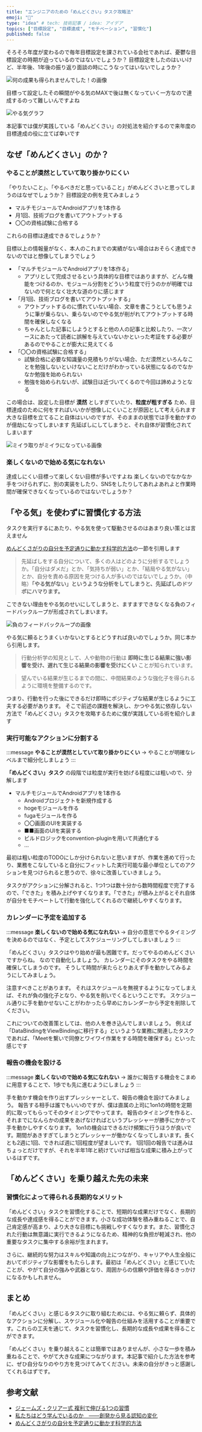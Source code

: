 ```yaml
---
title: "エンジニアのための「めんどくさい」タスク攻略法"
emoji: "🔖"
type: "idea" # tech: 技術記事 / idea: アイデア
topics: ["目標設定", "目標達成", "モチベーション", "習慣化"]
published: false
---
```


そろそろ年度が変わるので毎年目標設定を課されている会社であれば、憂鬱な目標設定の時期が迫っているのではないでしょうか？
目標設定をしたのはいいけど、半年後、1年後の振り返り面談の時にこうなってはいないでしょうか？

![何の成果も得られませんでした！の画像](/images/3b24a8e0df2982/nannoseikamo_eraremasenndesita.png)

目標って設定したその瞬間がやる気のMAXで後は無くなっていく一方なので達成するのって難しいんですよね

![やる気グラフ](/images/3b24a8e0df2982/motivation-graph.png)

本記事では僕が実践している「めんどくさい」の対処法を紹介するので来年度の目標達成の役に立てば幸いです

## なぜ「めんどくさい」のか？
### やることが漠然としていて取り掛かりにくい
「やりたいこと」、「やるべきだと思っていること」がめんどくさいと思ってしまうのはなぜでしょうか？
目標設定の例を見てみましょう

- マルチモジュールでAndroidアプリを1本作る
- 月1回、技術ブログを書いてアウトプットする
- 〇〇の資格試験に合格する

これらの目標は達成できるでしょうか？

目標以上の情報量がなく、本人のこれまでの実績がない場合はおそらく達成できないのではと想像してしまうでしょう

- 「マルチモジュールでAndroidアプリを1本作る」
  - アプリとして完成させるという具体的な目標ではありますが、どんな機能をつけるのか、モジュール分割をどういう粒度で行うのかが明確ではないので何となく壮大な道のりに感じます
- 「月1回、技術ブログを書いてアウトプットする」
  - アウトプットするのに慣れていない場合、文章を書こうとしても思うように筆が乗らない、乗らないのでやる気が削がれてアウトプットする時間を確保しなくなる
  - ちゃんとした記事にしようとすると他の人の記事と比較したり、一次ソースにあたって読者に誤解を与えていないかといった考証をする必要があるのでやることが膨大に見えてくる
- 「〇〇の資格試験に合格する」
  - 試験合格に必要な知識量の見積もりがない場合、ただ漠然といろんなことを勉強しないといけないことだけがわかっている状態になるのでなかなか勉強を始められない
  - 勉強を始められないが、試験日は近づいてくるので今回は諦めようとなる

この場合は、設定した目標が **漠然** としすぎていたり、**粒度が粗すぎる** ため、目標達成のために何をすればいいかが想像しにくいことが原因として考えられます
大きな目標を立てること自体はいいのですが、そのままの状態では手を動かすのが億劫になってしまいます
先延ばしにしてしまうと、それ自体が習慣化されてしまいます

![ミイラ取りがミイラになっている画像](/images/3b24a8e0df2982/mummy_hunter.webp)

### 楽しくないので始める気になれない
達成しにくい目標って楽しくない目標が多いですよね
楽しくないのでなかなか手をつけられずに、別の実装をしたり、SNSをしたりしてあれよあれよと作業時間が確保できなくなっているのではないでしょうか？

## 「やる気」を使わずに習慣化する方法
タスクを実行するにあたり、やる気を使って駆動させるのはあまり良い策とは言えません

[めんどくさがりの自分を予定通りに動かす科学的方法](https://amzn.to/4c1qbzZ)の一節を引用します

> 先延ばしをする自分について、多くの人はどのように分析するでしょうか。「自分はダメだ」とか、「気持ちが弱い」とか、「結局やる気がない」とか、自分を責める原因を見つける人が多いのではないでしょうか。（中略）**「やる気がない」というような分析をしてしまうと、先延ばしのドツボにハマります。**

こできない理由をやる気のせいにしてしまうと、ますますできなくなる負のフィードバックループが形成されてしまいます。

![負のフィードバックループの画像](/images/3b24a8e0df2982/negative-feedback-loop.png)

やる気に頼るとうまくいかないとするとどうすれば良いのでしょうか。同じ本から引用します。

> 行動分析学の知見として、人や動物の行動は **即時に生じる結果に強い影響を受け、遅れて生じる結果の影響を受けにくい** ことが知られています。

> 望んでいる結果が生じるまでの間に、中間結果のような強化子を得られるように環境を整備するのです。

つまり、行動を行った後にできるだけ即時にポジティブな結果が生じるように工夫する必要があります。
そこで前述の課題を解決し、かつやる気に依存しない方法で「めんどくさい」タスクを攻略するために僕が実践している術を紹介します

### 実行可能なアクションに分割する

:::message
**やることが漠然としていて取り掛かりにくい** 
→ やることが明確なレベルまで細分化しましょう
:::

**「めんどくさい」タスク** の段階では粒度が実行を妨げる程度には粗いので、分解します

- マルチモジュールでAndroidアプリを1本作る
  - Androidプロジェクトを新規作成する
  - hogeモジュールを作る
  - fugaモジュールを作る
  - 〇〇画面のUIを実装する
  - ■■画面のUIを実装する
  - ビルドロジックをconvention-pluginを用いて共通化する
  - ...

最初は粗い粒度のTODOにしか分けられないと思いますが、作業を進めて行ったり、業務をこなしていると自分にフィットした実行可能な最小単位としてのアクションを見つけられると思うので、徐々に改善していきましょう。

タスクがアクションに分解されると、1つ1つは数十分から数時間程度で完了するので、「できた」を積み上げやすくなります。「できた」が積み上がるとそれ自体が自分をモチベートして行動を強化してくれるので継続しやすくなります。

### カレンダーに予定を追加する

:::message
**楽しくないので始める気になれない**
→ 自分の意思でやるタイミングを決めるのではなく、予定としてスケジューリングしてしまいましょう
:::

「めんどくさい」タスクはやり始めが最も困難です。だってやるのめんどくさいですからね。
なので自動化しましょう。
カレンダーにそのタスクをやる時間を確保してしまうのです。
そうして時間が来たらとりあえず手を動かしてみるようにしてみましょう。

注意すべきことがあります。
それはスケジュールを無視するようになってしまえば、それが負の強化子となり、やる気を削いでくるということです。
スケジュール通りに手を動かせないことがわかったら早めにカレンダーから予定を削除してください。

これについての改善策としては、他の人を巻き込んでしまいましょう。
例えば「DataBindingをViewBindingに移行する」というような業務に関連したタスクであれば、「Meetを繋いで同僚とワイワイ作業をする時間を確保する」といった感じです

### 報告の機会を設ける

:::message
**楽しくないので始める気になれない**
→ 誰かに報告する機会をこまめに用意することで、1歩でも先に進むようにしましょう
:::

手を動かす機会を作り出すプレッシャーとして、報告の機会を設けてみましょう。
報告する相手は誰でもいいのですが、僕は直属の上司に1on1の時間を定期的に取ってもらってそのタイミングでやってます。
報告のタイミングを作ると、それまでになんらかの成果をあげなければというプレッシャーが勝手にかかって手を動かしやすくなります。
1on1の機会はできるだけ頻繁に行うほうが良いです。期間があきすぎてしまうとプレッシャーが働かなくなってしまいます。長くとも2週に1回、できれば週に1回程度が望ましいです。
1回1回の報告では進みはちょっとだけですが、それを半年1年と続けていけば相当な成果に積み上がっているはずです。

## 「めんどくさい」を乗り越えた先の未来
### 習慣化によって得られる長期的なメリット

「めんどくさい」タスクを習慣化することで、短期的な成果だけでなく、長期的な成長や達成感を得ることができます。小さな成功体験を積み重ねることで、自己肯定感が高まり、より大きな目標にも挑戦しやすくなります。また、習慣化された行動は無意識に実行できるようになるため、精神的な負担が軽減され、他の重要なタスクに集中する余裕が生まれます。

さらに、継続的な努力はスキルや知識の向上につながり、キャリアや人生全般においてポジティブな影響をもたらします。最初は「めんどくさい」と感じていたことが、やがて自分の強みや武器となり、周囲からの信頼や評価を得るきっかけになるかもしれません。

## まとめ

「めんどくさい」と感じるタスクに取り組むためには、やる気に頼らず、具体的なアクションに分解し、スケジュール化や報告の仕組みを活用することが重要です。これらの工夫を通じて、タスクを習慣化し、長期的な成長や成果を得ることができます。

「めんどくさい」を乗り越えることは簡単ではありませんが、小さな一歩を積み重ねることで、やがて大きな成果につながります。本記事で紹介した方法を参考に、ぜひ自分なりのやり方を見つけてみてください。未来の自分がきっと感謝してくれるはずです。

## 参考文献
- [ジェームズ・クリアー式 複利で伸びる1つの習慣](https://amzn.to/4bSAy9i)
- [私たちはどう学んでいるのか　――創発から見る認知の変化](https://amzn.to/41YSYRk)
- [めんどくさがりの自分を予定通りに動かす科学的方法](https://amzn.to/4c1qbzZ)
